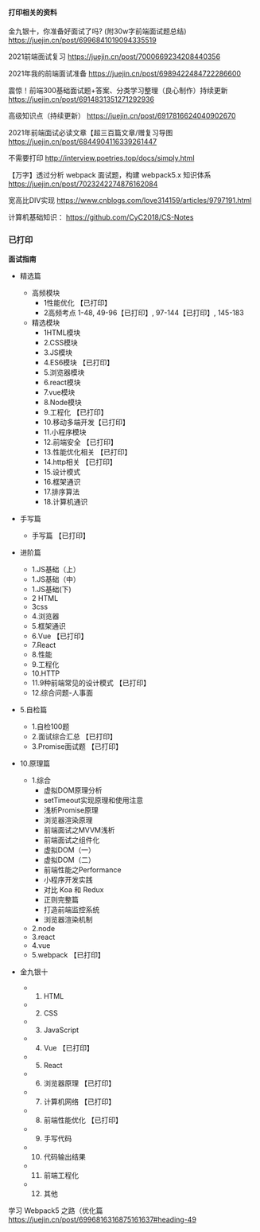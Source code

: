 #### 打印相关的资料

金九银十，你准备好面试了吗? (附30w字前端面试题总结) https://juejin.cn/post/6996841019094335519

2021前端面试复习 https://juejin.cn/post/7000669234208440356

2021年我的前端面试准备 https://juejin.cn/post/6989422484722286600

震惊！前端300基础面试题+答案、分类学习整理（良心制作）持续更新 https://juejin.cn/post/6914831351271292936

高级知识点（持续更新） https://juejin.cn/post/6917816624040902670

2021年前端面试必读文章【超三百篇文章/赠复习导图  https://juejin.cn/post/6844904116339261447


不需要打印 http://interview.poetries.top/docs/simply.html

【万字】透过分析 webpack 面试题，构建 webpack5.x 知识体系  https://juejin.cn/post/7023242274876162084


宽高比DIV实现 https://www.cnblogs.com/love314159/articles/9797191.html


计算机基础知识： https://github.com/CyC2018/CS-Notes
### 已打印

**面试指南**

- 精选篇
  - 高频模块
    - 1性能优化 【已打印】
    - 2高频考点 1-48, 49-96【已打印】, 97-144【已打印】, 145-183
  - 精选模块
    - 1HTML模块
    - 2.CSS模块
    - 3.JS模块
    - 4.ES6模块 【已打印】
    - 5.浏览器模块
    - 6.react模块
    - 7.vue模块
    - 8.Node模块
    - 9.工程化 【已打印】
    - 10.移动多端开发【已打印】
    - 11.小程序模块
    - 12.前端安全 【已打印】
    - 13.性能优化相关 【已打印】
    - 14.http相关 【已打印】
    - 15.设计模式
    - 16.框架通识
    - 17.排序算法
    - 18.计算机通识

- 手写篇
  - 手写篇 【已打印】

- 进阶篇
  - 1.JS基础（上）
  - 1.JS基础（中）
  - 1.JS基础(下)
  - 2 HTML
  - 3css
  - 4.浏览器
  - 5.框架通识
  - 6.Vue 【已打印】
  - 7.React
  - 8.性能
  - 9.工程化
  - 10.HTTP
  - 11.9种前端常⻅的设计模式 【已打印】
  - 12.综合问题-人事面

- 5.自检篇
  - 1.自检100题
  - 2.面试综合汇总 【已打印】
  - 3.Promise面试题 【已打印】


- 10.原理篇
  - 1.综合
    - 虚拟DOM原理分析
    - setTimeout实现原理和使用注意
    - 浅析Promise原理
    - 浏览器渲染原理
    - 前端面试之MVVM浅析
    - 前端面试之组件化
    - 虚拟DOM（一）
    - 虚拟DOM（二）
    - 前端性能之Performance
    - 小程序开发实践
    - 对比 Koa 和 Redux
    - 正则完整篇
    - 打造前端监控系统
    - 浏览器渲染机制
  - 2.node
  - 3.react
  - 4.vue
  - 5.webpack 【已打印】

- 金九银十
  - 1.  HTML
  - 2. CSS
  - 3. JavaScript
  - 4. Vue 【已打印】
  - 5. React
  - 6. 浏览器原理 【已打印】
  - 7. 计算机网络 【已打印】
  - 8. 前端性能优化 【已打印】
  - 9. 手写代码
  - 10. 代码输出结果
  - 11. 前端工程化
  - 12. 其他



学习 Webpack5 之路（优化篇 https://juejin.cn/post/6996816316875161637#heading-49
